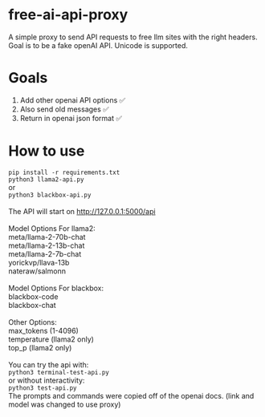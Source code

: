 # free-ai-api-proxy
A simple proxy to send API requests to free llm sites with the right headers. Goal is to be a fake openAI API. Unicode is supported.<br>
# Goals
1. Add other openai API options ✅<br>
2. Also send old messages ✅<br>
3. Return in openai json format ✅<br>
# How to use
```pip install -r requirements.txt``` <br>
```python3 llama2-api.py``` <br>
or <br>
```python3 blackbox-api.py```<br>
<br>
The API will start on http://127.0.0.1:5000/api <br>
<br>
Model Options For llama2:<br>
meta/llama-2-70b-chat<br>
meta/llama-2-13b-chat<br>
meta/llama-2-7b-chat<br>
yorickvp/llava-13b<br>
nateraw/salmonn<br>
<br>
Model Options For blackbox:<br>
blackbox-code<br>
blackbox-chat<br>
<br>
Other Options:<br>
max_tokens (1-4096)<br>
temperature (llama2 only)<br>
top_p (llama2 only)<br>
<br>
You can try the api with:<br>
```python3 terminal-test-api.py``` <br>
or without interactivity:<br>
```python3 test-api.py```<br>
The prompts and commands were copied off of the openai docs. (link and model was changed to use proxy)

